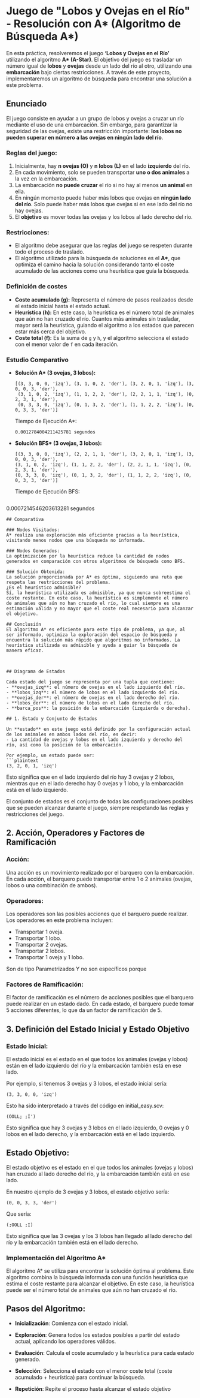 # Juego de "Lobos y Ovejas en el Río" - Resolución con A* (Algoritmo de Búsqueda A*)

En esta práctica, resolveremos el juego **‘Lobos y Ovejas en el Río’** utilizando el algoritmo **A\* (A-Star)**. El objetivo del juego es trasladar un número igual de **lobos** y **ovejas** desde un lado del río al otro, utilizando una **embarcación** bajo ciertas restricciones. A través de este proyecto, implementaremos un algoritmo de búsqueda para encontrar una solución a este problema.

## Enunciado

El juego consiste en ayudar a un grupo de lobos y ovejas a cruzar un río mediante el uso de una embarcación. Sin embargo, para garantizar la seguridad de las ovejas, existe una restricción importante: **los lobos no pueden superar en número a las ovejas en ningún lado del río**.

### Reglas del juego:

1. Inicialmente, hay **n ovejas (O)** y **n lobos (L)** en el lado **izquierdo** del río.
2. En cada movimiento, solo se pueden transportar **uno o dos animales** a la vez en la embarcación.
3. La embarcación **no puede cruzar** el río si no hay al menos **un animal** en ella.
4. En ningún momento puede haber más lobos que ovejas en **ningún lado del río**. Solo puede haber más lobos que ovejas si en ese lado del río no hay ovejas.
5. El **objetivo** es mover todas las ovejas y los lobos al lado derecho del río.

### Restricciones:
- El algoritmo debe asegurar que las reglas del juego se respeten durante todo el proceso de traslado.
- El algoritmo utilizado para la búsqueda de soluciones es el **A\***, que optimiza el camino hacia la solución considerando tanto el coste acumulado de las acciones como una heurística que guía la búsqueda.

### Definición de costes

- **Coste acumulado (g):** Representa el número de pasos realizados desde el estado inicial hasta el estado actual.
- **Heurística (h):** En este caso, la heurística es el número total de animales que aún no han cruzado el río. Cuantos más animales sin trasladar, mayor será la heurística, guiando el algoritmo a los estados que parecen estar más cerca del objetivo.
- **Coste total (f):** Es la suma de `g` y `h`, y el algoritmo selecciona el estado con el menor valor de `f` en cada iteración.

### Estudio Comparativo

- **Solución A\* (3 ovejas, 3 lobos):**
  
  ```plaintext
  [(3, 3, 0, 0, 'izq'), (3, 1, 0, 2, 'der'), (3, 2, 0, 1, 'izq'), (3, 0, 0, 3, 'der'),
   (3, 1, 0, 2, 'izq'), (1, 1, 2, 2, 'der'), (2, 2, 1, 1, 'izq'), (0, 2, 3, 1, 'der'),
   (0, 3, 3, 0, 'izq'), (0, 1, 3, 2, 'der'), (1, 1, 2, 2, 'izq'), (0, 0, 3, 3, 'der')]
   ```
   Tiempo de Ejecución A*:
  ```plaintext
  0.0012784004211425781 segundos

  ```


- **Solución BFS\* (3 ovejas, 3 lobos):**
  
  ```plaintext
  [(3, 3, 0, 0, 'izq'), (2, 2, 1, 1, 'der'), (3, 2, 0, 1, 'izq'), (3, 0, 0, 3, 'der'), 
  (3, 1, 0, 2, 'izq'), (1, 1, 2, 2, 'der'), (2, 2, 1, 1, 'izq'), (0, 2, 3, 1, 'der'), 
  (0, 3, 3, 0, 'izq'), (0, 1, 3, 2, 'der'), (1, 1, 2, 2, 'izq'), (0, 0, 3, 3, 'der')]

   ```
   Tiempo de Ejecución BFS:
  ```plaintext
 0.0007214546203613281 segundos
  ```  
## Comparativa

### Nodos Visitados: 
A* realiza una exploración más eficiente gracias a la heurística, visitando menos nodos que una búsqueda no informada.

### Nodos Generados: 
La optimización por la heurística reduce la cantidad de nodos generados en comparación con otros algoritmos de búsqueda como BFS.

### Solución Obtenida:
 La solución proporcionada por A* es óptima, siguiendo una ruta que respeta las restricciones del problema.
¿Es el heurístico admisible?
Sí, la heurística utilizada es admisible, ya que nunca sobreestima el coste restante. En este caso, la heurística es simplemente el número de animales que aún no han cruzado el río, lo cual siempre es una estimación válida y no mayor que el coste real necesario para alcanzar el objetivo.

## Conclusión
El algoritmo A* es eficiente para este tipo de problema, ya que, al ser informado, optimiza la exploración del espacio de búsqueda y encuentra la solución más rápido que algoritmos no informados. La heurística utilizada es admisible y ayuda a guiar la búsqueda de manera eficaz.



## Diagrama de Estados

Cada estado del juego se representa por una tupla que contiene:
- **ovejas_izq**: el número de ovejas en el lado izquierdo del río.
- **lobos_izq**: el número de lobos en el lado izquierdo del río.
- **ovejas_der**: el número de ovejas en el lado derecho del río.
- **lobos_der**: el número de lobos en el lado derecho del río.
- **barca_pos**: la posición de la embarcación (izquierda o derecha).

## 1. Estado y Conjunto de Estados

Un **estado** en este juego está definido por la configuración actual de los animales en ambos lados del río, es decir:
- La cantidad de ovejas y lobos en el lado izquierdo y derecho del río, así como la posición de la embarcación.

Por ejemplo, un estado puede ser:
```plaintext
(3, 2, 0, 1, 'izq')
```

Esto significa que en el lado izquierdo del río hay 3 ovejas y 2 lobos, mientras que en el lado derecho hay 0 ovejas y 1 lobo, y la embarcación está en el lado izquierdo.

El conjunto de estados es el conjunto de todas las configuraciones posibles que se pueden alcanzar durante el juego, siempre respetando las reglas y restricciones del juego.

## 2. Acción, Operadores y Factores de Ramificación

### Acción:
Una acción es un movimiento realizado por el barquero con la embarcación. En cada acción, el barquero puede transportar entre 1 o 2 animales (ovejas, lobos o una combinación de ambos).

### Operadores:
Los operadores son las posibles acciones que el barquero puede realizar. Los operadores en este problema incluyen:

- Transportar 1 oveja.
- Transportar 1 lobo.
- Transportar 2 ovejas.
- Transportar 2 lobos.
- Transportar 1 oveja y 1 lobo.

Son de tipo Parametrizados Y no son específicos porque 


### Factores de Ramificación:
El factor de ramificación es el número de acciones posibles que el barquero puede realizar en un estado dado. En cada estado, el barquero puede tomar 5 acciones diferentes, lo que da un factor de ramificación de 5.

## 3. Definición del Estado Inicial y Estado Objetivo

### Estado Inicial:
El estado inicial es el estado en el que todos los animales (ovejas y lobos) están en el lado izquierdo del río y la embarcación también está en ese lado.

Por ejemplo, si tenemos 3 ovejas y 3 lobos, el estado inicial sería:
```plaintext
(3, 3, 0, 0, 'izq')
```

Esto ha sido interpretado a través del código en initial_easy.scv:

```plaintext
(OOLL; ;I')
```
Esto significa que hay 3 ovejas y 3 lobos en el lado izquierdo, 0 ovejas y 0 lobos en el lado derecho, y la embarcación está en el lado izquierdo.

## Estado Objetivo:
El estado objetivo es el estado en el que todos los animales (ovejas y lobos) han cruzado al lado derecho del río, y la embarcación también está en ese lado.

En nuestro ejemplo de 3 ovejas y 3 lobos, el estado objetivo sería:
```plaintext
(0, 0, 3, 3, 'der')
```
Que sería:
```plaintext
(;OOLL ;I)
```

Esto significa que las 3 ovejas y los 3 lobos han llegado al lado derecho del río y la embarcación también está en el lado derecho.

### Implementación del Algoritmo A*
El algoritmo A* se utiliza para encontrar la solución óptima al problema. Este algoritmo combina la búsqueda informada con una función heurística que estima el coste restante para alcanzar el objetivo. En este caso, la heurística puede ser el número total de animales que aún no han cruzado el río.

## Pasos del Algoritmo:

- **Inicialización**: Comienza con el estado inicial.

- **Exploración**: Genera todos los estados posibles a partir del estado actual, aplicando los operadores válidos.

- **Evaluación**: Calcula el coste acumulado y la heurística para cada estado generado.

- **Selección**: Selecciona el estado con el menor coste total (coste acumulado + heurística) para continuar la búsqueda.

- **Repetición**: Repite el proceso hasta alcanzar el estado objetivo
